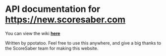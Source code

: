 # API documentation for https://new.scoresaber.com
You can view the wiki **[here](https://github.com/ppotatoo/ssapi/wiki)**

Written by ppotatoo. Feel free to use this anywhere, and give a big thanks to the ScoreSaber team for making this website.
